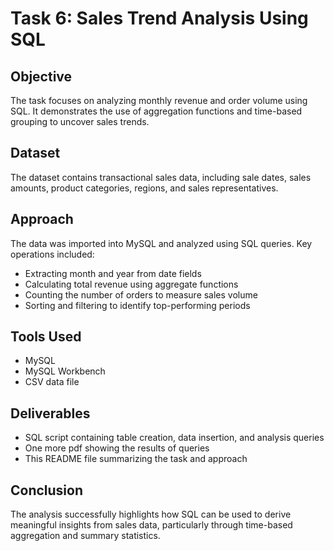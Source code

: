 # Task 6: Sales Trend Analysis Using SQL

## Objective
The task focuses on analyzing monthly revenue and order volume using SQL. It demonstrates the use of aggregation functions and time-based grouping to uncover sales trends.

## Dataset
The dataset contains transactional sales data, including sale dates, sales amounts, product categories, regions, and sales representatives.

## Approach
The data was imported into MySQL and analyzed using SQL queries. Key operations included:
- Extracting month and year from date fields
- Calculating total revenue using aggregate functions
- Counting the number of orders to measure sales volume
- Sorting and filtering to identify top-performing periods

## Tools Used
- MySQL
- MySQL Workbench
- CSV data file

## Deliverables
- SQL script containing table creation, data insertion, and analysis queries
- One more pdf showing the results of queries
- This README file summarizing the task and approach
  

## Conclusion
The analysis successfully highlights how SQL can be used to derive meaningful insights from sales data, particularly through time-based aggregation and summary statistics.
